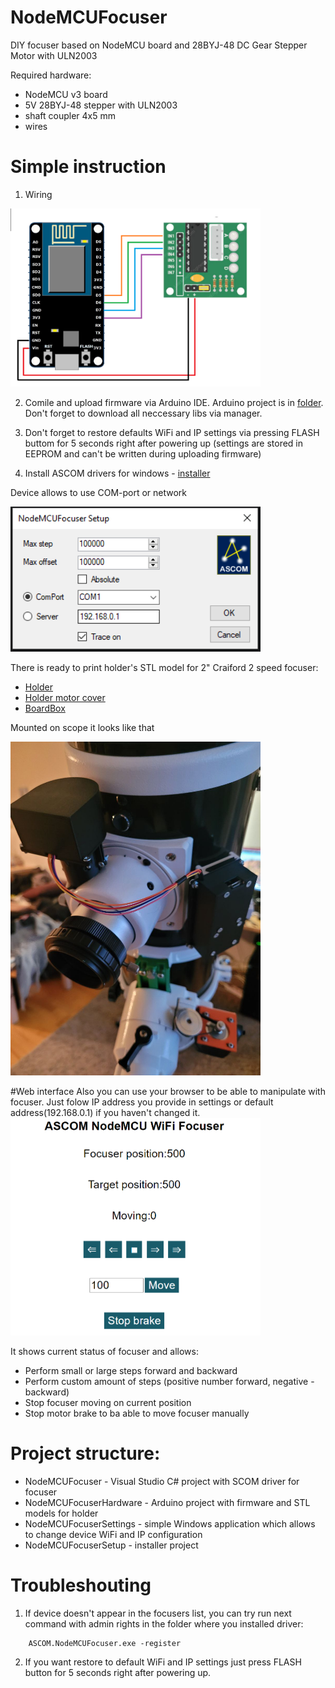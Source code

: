# NodeMCUFocuser
DIY focuser based on NodeMCU board and 28BYJ-48 DC Gear Stepper Motor with ULN2003

Required hardware:
* NodeMCU v3 board
* 5V 28BYJ-48 stepper with ULN2003
* shaft coupler 4x5 mm
* wires

# Simple instruction

1. Wiring

<img src='images/Wiring.png' width=400/>

2. Comile and upload firmware via Arduino IDE. Arduino project is in [folder](NodeMCUFocuserHardware/NodeMCUFocuser). Don't forget to download all neccessary libs via manager.

3. Don't forget to restore defaults WiFi and IP settings via pressing FLASH buttom for 5 seconds right after powering up (settings are stored in EEPROM and can't be written during uploading firmware)

4. Install ASCOM drivers for windows - [installer](NodeMCUFocuserSetup/Release/NodeMCUFocuserSetup.msi)

Device allows to use COM-port or network

<img src='images/FocuserDialog.png' width=400/>

There is ready to print holder's STL model for 2" Craiford 2 speed focuser:
 * [Holder](NodeMCUFocuserHardware/Holder.stl)
 * [Holder motor cover](NodeMCUFocuserHardware/HolderBox.stl)
 * [BoardBox](NodeMCUFocuserHardware/BoardsBox.stl)

Mounted on scope it looks like that

<img src='images/mounted.jpg' width=400/>

#Web interface
Also you can use your browser to be able to manipulate with focuser. Just folow IP address you provide in settings or default address(192.168.0.1) if you haven't changed it.
<img src='images/WebInterface.png' width=400/>

It shows current status of focuser and allows:
 * Perform small or large steps forward and backward
 * Perform custom amount of steps (positive number forward, negative - backward)
 * Stop focuser moving on current position
 * Stop motor brake to ba able to move focuser manually

# Project structure:
* NodeMCUFocuser - Visual Studio C# project with SCOM driver for focuser
* NodeMCUFocuserHardware - Arduino project with firmware and STL models for holder
* NodeMCUFocuserSettings - simple Windows application which allows to change device WiFi and IP configuration
* NodeMCUFocuserSetup - installer project

# Troubleshouting

1. If device doesn't appear in the focusers list, you can try run next command with admin rights in the folder where you installed driver:
```
    ASCOM.NodeMCUFocuser.exe -register
```

2. If you want restore to default WiFi and IP settings just press FLASH button for 5 seconds right after powering up.